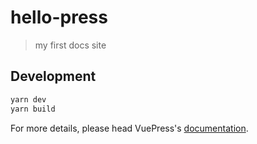 # hello-press

> my first docs site

## Development

```bash
yarn dev
yarn build
```

For more details, please head VuePress's [documentation](https://v1.vuepress.vuejs.org/).

